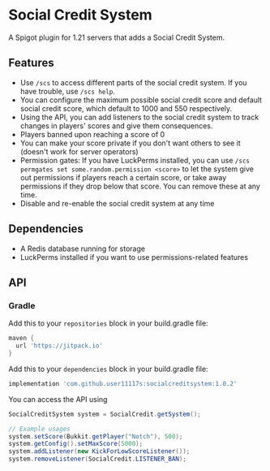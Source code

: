 # Social Credit System

A Spigot plugin for 1.21 servers that adds a Social Credit System.

## Features
- Use `/scs` to access different parts of the social credit system. If you have trouble, use `/scs help`.
- You can configure the maximum possible social credit score and default social credit score, which default to 1000 and 550 respectively.
- Using the API, you can add listeners to the social credit system to track changes in players' scores and give them consequences.
- Players banned upon reaching a score of 0
- You can make your score private if you don't want others to see it (doesn't work for server operators)
- Permission gates: If you have LuckPerms installed, you can use `/scs permgates set some.random.permission <score>` to let the system give out permissions if players reach a certain score, or take away permissions if they drop below that score. You can remove these at any time.
- Disable and re-enable the social credit system at any time

## Dependencies
- A Redis database running for storage
- LuckPerms installed if you want to use permissions-related features

## API

### Gradle
Add this to your `repositories` block in your build.gradle file:
```gradle
maven {
  url 'https://jitpack.io'
}
```
Add this to your `dependencies` block in your build.gradle file:
```gradle
implementation 'com.github.user11117s:socialcreditsystem:1.0.2'
```

You can access the API using
```java
SocialCreditSystem system = SocialCredit.getSystem();

// Example usages
system.setScore(Bukkit.getPlayer("Notch"), 500);
system.getConfig().setMaxScore(5000);
system.addListener(new KickForLowScoreListener());
system.removeListener(SocialCredit.LISTENER_BAN);

```
